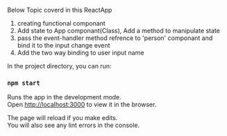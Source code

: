 Below Topic coverd in this ReactApp
1. creating functional componant
2. Add state to App componant(Class), Add a method to manipulate state
3. pass the event-handler method refrence to 'person' componant  and bind it to the input change event
4. Add the two way binding to user input name


In the project directory, you can run:

### `npm start`

Runs the app in the development mode.\
Open [http://localhost:3000](http://localhost:3000) to view it in the browser.

The page will reload if you make edits.\
You will also see any lint errors in the console.

